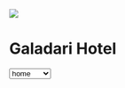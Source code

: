 <html>

<head>
  <title></title>
</head>

<body>
<img src="C:\Users\User1\Desktop\web assignment\galadari logo.png">
  <h1 >Galadari Hotel</h1>

  <select name="menu" id="menu">
    <option value="home">home</option>
    <option value="locations">locations</option>
    <option value="rooms">rooms</option>
    <option value="events">events</option>
     <option value="offers">offers</option>
  </select>
    
</body>
  
</html>
